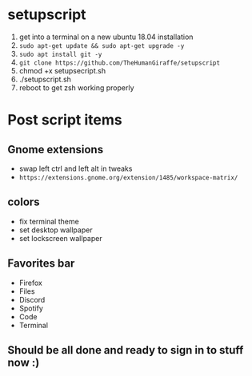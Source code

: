 # setupscript
1. get into a terminal on a new ubuntu 18.04 installation
2. `sudo apt-get update && sudo apt-get upgrade -y`
3. `sudo apt install git -y`
4. `git clone https://github.com/TheHumanGiraffe/setupscript`
5. chmod +x setupsecript.sh
6. ./setupscript.sh
7. reboot to get zsh working properly


# Post script items
## Gnome extensions
- swap left ctrl and left alt in tweaks
- `https://extensions.gnome.org/extension/1485/workspace-matrix/`

## colors
- fix terminal theme
- set desktop wallpaper
- set lockscreen wallpaper

## Favorites bar
- Firefox
- Files
- Discord
- Spotify
- Code
- Terminal

## Should be all done and ready to sign in to stuff now :)
